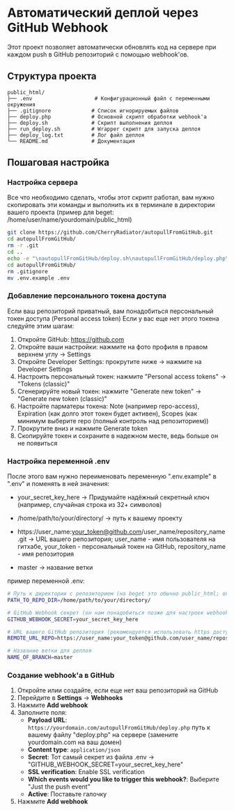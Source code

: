 # Автоматический деплой через GitHub Webhook

Этот проект позволяет автоматически обновлять код на сервере при каждом push в GitHub репозиторий с помощью webhook'ов.

## Структура проекта

```
public_html/
├── .env                    # Конфигурационный файл с переменными окружения
├── .gitignore             # Список игнорируемых файлов
├── deploy.php             # Основной скрипт обработки webhook'а
├── deploy.sh              # Скрипт выполнения деплоя
├── run_deploy.sh          # Wrapper скрипт для запуска деплоя
├── deploy_log.txt         # Лог файл деплоя
└── README.md              # Документация
```

## Пошаговая настройка
### Настройка сервера
Все что необходимо сделать, чтобы этот скрипт работал, вам нужно скопировать эти команды и выполнить их в терминале в директории вашего проекта (пример для beget: /home/user/name/yourdomain/public_html)
```bash
git clone https://github.com/CherryRadiator/autopullFromGitHub.git
cd autopullFromGitHub/
rm -r .git
cd ..
echo -e "\nautopullFromGitHub/deploy.sh\nautopullFromGitHub/deploy.php\nautopullFromGitHub/run_deploy.sh\nautopullFromGitHub/.env\nautopullFromGitHub/deploy_log.txt" >> .gitignore
cd autopullFromGitHub/
rm .gitignore
mv .env.example .env

```

### Добавление персонального токена доступа
Если ваш репозиторий приватный, вам понадобиться персональный токен доступа (Personal access token) 
Если у вас еще нет этого токена следуйте этим шагам:

1. Откройте GitHub: https://github.com
2. Откройте ваши настройки: нажмите на фото профиля в правом верхнем углу -> Settings
3. Откройте Developer Settings: прокрутите ниже -> нажмите на Developer Settings
4. Настроить персональный токен: нажмите "Personal access tokens" -> "Tokens (classic)"
5. Сгенерируйте новый токен: нажмите "Generate new token" -> "Generate new token (classic)"
6. Настройте парматеры токена: Note (например repo-access), Expiration (как долго этот токен будет активен), Scopes (как минимум выберите repo (полный контроль над репозиторием))
7. Прокрутите вниз и нажмите Generate token
9. Скопируйте токен и сохраните в надежном месте, ведь больше он не появиться

### Настройка переменной .env
После этого вам нужно переименовать переменную ".env.example" в ".env" и поменять в ней значения:

- your_secret_key_here -> Придумайте надёжный секретный ключ (например, случайная строка из 32+ символов)

- /home/path/to/your/directory/ -> путь к вашему проекту

- https://user_name:your_token@github.com/user_name/repository_name.git -> URL вашего репозитория; user_name - имя пользователя на гитхабе, your_token - персональный токен на GitHub, repository_name - имя репозитория

- master -> название ветки

пример переменной .env:
```bash
# Путь к директории с репозиторием (на beget это обычно public_html; он выглядит примерно так: /home/user/yourdomain/public_html) (чтобы узнать полный путь к директории репозитория можно использовать команду pwd из директории вашего public_html)
PATH_TO_REPO_DIR=/home/path/to/your/directory/

# GitHub Webhook секрет (он нам понадобиться позже для настроек webhook'а)
GITHUB_WEBHOOK_SECRET=your_secret_key_here

# URL вашего GitHub репозитория (рекомендуется использовать https доступ с токеном, если репозиторий приватный)
REMOTE_URL_REPO=https://user_name:your_token@github.com/user_name/repository_name.git

# Название ветки для деплоя
NAME_OF_BRANCH=master
```
### Создание webhook'а в GitHub

1. Откройте илии создайте, если еще нет ваш репозиторий на GitHub
2. Перейдите в **Settings** → **Webhooks**
3. Нажмите **Add webhook**
4. Заполните поля:
   - **Payload URL**: `https://yourdomain.com/autopullFromGitHub/deploy.php` путь к вашему файлу "deploy.php" на сервере (замените yourdomain.com на ваш домен)
   - **Content type**: `application/json`
   - **Secret**: Тот самый секрет из файла .env -> "GITHUB_WEBHOOK_SECRET=your_secret_key_here"
   - **SSL verification**: Enable SSL verification
   - **Which events would you like to trigger this webhook?**: Выберите "Just the push event"
   - **Active**: Поставьте галочку
5. Нажмите **Add webhook**